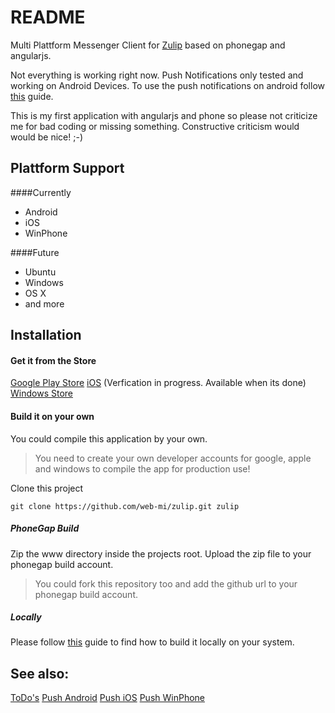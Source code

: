 README
======

Multi Plattform Messenger Client for [Zulip](https://zulip.org/) based on phonegap and angularjs.

Not everything is working right now. Push Notifications only tested and working on Android Devices. To use the push notifications on android follow [this](PUSH_ANDROID.MD) guide.

This is my first application with angularjs and phone so please not criticize me for bad coding or missing something. Constructive criticism would would be nice! ;-)

Plattform Support
----------------------------

####Currently
- Android 
- iOS 
- WinPhone

####Future
- Ubuntu
- Windows
- OS X
- and more

Installation
------------

#### Get it from the Store
[Google Play Store](https://play.google.com/store/apps/details?id=com.webmi.zulip)
[iOS](https://itunes.apple.com/de/genre/ios/id36?mt=8) (Verfication in progress. Available when its done)
[Windows Store](https://www.microsoft.com/de-de/store/apps/zulip-messenger/9nblggh4r7tj)

#### Build it on your own

You could compile this application by your own.

><i class="icon-info"></i> You need to create your own developer accounts for google, apple and windows to compile the app for production use!

Clone this project
```
git clone https://github.com/web-mi/zulip.git zulip
```

##### PhoneGap Build
Zip the www directory inside the projects root.
Upload the zip file to your phonegap build account.

><i class="icon-info"></i> You could fork this repository too and add the github url to your phonegap build account.

##### Locally
Please follow [this](http://phonegap.com/getstarted/) guide to find how to build it locally on your system.

See also:
-------------
[ToDo's](TODOS.MD)
[Push Android](PUSH_ANDROID.MD)
[Push iOS](PUSH_IOS.MD)
[Push WinPhone](PUSH_WINPHONE.MD)
